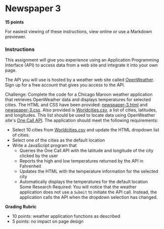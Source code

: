 # Newspaper 3

**15 points**

For easiest viewing of these instructions, view online or use a Markdown previewer.

### Instructions

This assignment will give you experience using an Application Programming Interface (API) to access data from a web site and integrate it into your own page.

The API you will use is hosted by a weather web site called [OpenWeather](https://openweathermap.org/). Sign up for a free account that gives you access to the API.

Challenge: Complete the code for a Chicago Maroon weather application that retrieves OpenWeather data and displays temperatures for selected cities. The HTML and CSS have been provided: [newspaper-3.html](newspaper-3.html) and [newspaper-3.css](newspaper-3.css). Also provided is [Worldcities.csv](Worldcities.csv), a list of cities, latitudes, and longitudes. This list should be used to locate data using OpenWeather site's [One Call API](https://openweathermap.org/api/one-call-api). The application should meet the following requirements:
* Select 10 cities from [Worldcities.csv](Worldcities.csv) and update the HTML dropdown list of cities.
* Select one of the cities as the default location
* Write a JavaScript program that
  * Queries the One Call API with the latitude and longitude of the city clicked by the user
  * Reports the high and low temperatures returned by the API in Fahrenheit
  * Updates the HTML with the temperature information for the selected city
  * Automatically displays the temperatures for the default location
Some Research Required: You will notice that the weather application does not use a `Submit` to initiate the API call. Instead, the application calls the API when the dropdown selection has changed.

**Grading Rubric**

* 10 points: weather application functions as described 
* 5 points: no impact on page design

 
